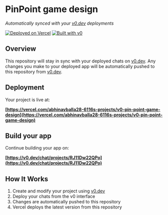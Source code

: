 # PinPoint game design

*Automatically synced with your [v0.dev](https://v0.dev) deployments*

[![Deployed on Vercel](https://img.shields.io/badge/Deployed%20on-Vercel-black?style=for-the-badge&logo=vercel)](https://vercel.com/abhinavballa28-6116s-projects/v0-pin-point-game-design)
[![Built with v0](https://img.shields.io/badge/Built%20with-v0.dev-black?style=for-the-badge)](https://v0.dev/chat/projects/RJ11Dw22QPo)

## Overview

This repository will stay in sync with your deployed chats on [v0.dev](https://v0.dev).
Any changes you make to your deployed app will be automatically pushed to this repository from [v0.dev](https://v0.dev).

## Deployment

Your project is live at:

**[https://vercel.com/abhinavballa28-6116s-projects/v0-pin-point-game-design](https://vercel.com/abhinavballa28-6116s-projects/v0-pin-point-game-design)**

## Build your app

Continue building your app on:

**[https://v0.dev/chat/projects/RJ11Dw22QPo](https://v0.dev/chat/projects/RJ11Dw22QPo)**

## How It Works

1. Create and modify your project using [v0.dev](https://v0.dev)
2. Deploy your chats from the v0 interface
3. Changes are automatically pushed to this repository
4. Vercel deploys the latest version from this repository

